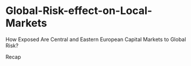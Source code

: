 # Global-Risk-effect-on-Local-Markets
How Exposed Are Central and Eastern European Capital Markets to Global Risk?

Recap 
